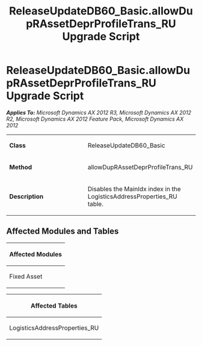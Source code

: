 ﻿---
title: ReleaseUpdateDB60_Basic.allowDupRAssetDeprProfileTrans_RU Upgrade Script
TOCTitle: ReleaseUpdateDB60_Basic.allowDupRAssetDeprProfileTrans_RU Upgrade Script
ms:assetid: 9a39547d-6697-b74f-8cc0-6f09e077c544
ms:mtpsurl: https://msdn.microsoft.com/en-us/library/JJ686293(v=AX.60)
ms:contentKeyID: 49709996
ms.date: 05/18/2015
mtps_version: v=AX.60
---

# ReleaseUpdateDB60\_Basic.allowDupRAssetDeprProfileTrans\_RU Upgrade Script 


_**Applies To:** Microsoft Dynamics AX 2012 R3, Microsoft Dynamics AX 2012 R2, Microsoft Dynamics AX 2012 Feature Pack, Microsoft Dynamics AX 2012_

<table>
<colgroup>
<col style="width: 50%" />
<col style="width: 50%" />
</colgroup>
<tbody>
<tr class="odd">
<td><p><strong>Class</strong></p></td>
<td><p>ReleaseUpdateDB60_Basic</p></td>
</tr>
<tr class="even">
<td><p><strong>Method</strong></p></td>
<td><p>allowDupRAssetDeprProfileTrans_RU</p></td>
</tr>
<tr class="odd">
<td><p><strong>Description</strong></p></td>
<td><p>Disables the MainIdx index in the LogisticsAddressProperties_RU table.</p></td>
</tr>
</tbody>
</table>


## Affected Modules and Tables

<table>
<colgroup>
<col style="width: 100%" />
</colgroup>
<thead>
<tr class="header">
<th><p>Affected Modules</p></th>
</tr>
</thead>
<tbody>
<tr class="odd">
<td><p>Fixed Asset</p></td>
</tr>
</tbody>
</table>


<table>
<colgroup>
<col style="width: 100%" />
</colgroup>
<thead>
<tr class="header">
<th><p>Affected Tables</p></th>
</tr>
</thead>
<tbody>
<tr class="odd">
<td><p>LogisticsAddressProperties_RU</p></td>
</tr>
</tbody>
</table>

  


